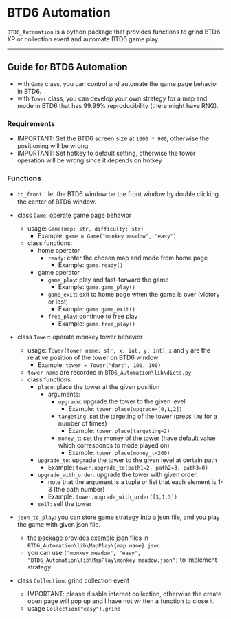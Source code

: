 # BTD6 Automation


`BTD6_Automation` is a python package that provides functions to grind BTD6 XP or collection event and automate BTD6 game play.


---

## Guide for BTD6 Automation

* with `Game` class, you can control and automate the game page behavior in BTD6.
* with `Tower` class, you can develop your own strategy for a map and mode in BTD6 that has 99.99% reproducibility (there might have RNG).

### Requirements

* IMPORTANT: Set the BTD6 screen size at `1600 * 900`, otherwise the positioning will be wrong
* IMPORTANT: Set hotkey to default setting, otherwise the tower operation will be wrong since it depends on hotkey


### Functions

* `to_front`：let the BTD6 window be the front window by double clicking the center of BTD6 window.

* class `Game`: operate game page behavior

  * usage: `Game(map: str, difficulty: str)` 
    * Example: `game = Game("monkey meadow", "easy")`
  * class functions:
      * home operator
          * `ready`: enter the chosen map and mode from home page
            * Example: `game.ready()`
      * game operator
          * `game_play`: play and fast-forward the game
            * Example: `game.game_play()`
          * `game_exit`: exit to home page when the game is over (victory or lost)
            * Example: `game.game_exit()`
          * `free_play`: continue to free play
            * Example: `game.free_play()`

* class `Tower`: operate monkey tower behavior

  * usage: `Tower(tower name: str, x: int, y: int)`, `x` and `y` are the relative position of the tower on BTD6 window
    * Example: `tower = Tower("dart", 100, 100)`
  * `tower name` are recorded in `BTD6_Automation\lib\dicts.py`
  * class functions:
      * `place`: place the tower at the given position
        * arguments:
          * `upgrade`: upgrade the tower to the given level
            * Example: `tower.place(upgrade=[0,1,2])`
          * `targeting`: set the targeting of the tower (press `TAB` for a number of times)
            * Example: `tower.place(targeting=2)`
          * `money_t`: set the money of the tower (have default value which corresponds to mode played on)
            * Example: `tower.place(money_t=200)`
      * `upgrade_to`: upgrade the tower to the given level at certain path
        * Example: `tower.upgrade_to(path1=2, path2=3, path3=0)`
      * `upgrade_with_order`: upgrade the tower with given order.
        * note that the argument is a tuple or list that each element is 1-3 (the path number)
        * Example: `tower.upgrade_with_order([3,1,3])`
      * `sell`: sell the tower

* `json_to_play`: you can store game strategy into a json file, and you play the game with given json file.
  * the package provides example json files in `BTD6_Automation\lib\MapPlay\{map name}.json`
  * you can use `("monkey meadow", "easy", "BTD6_Automation\lib\MapPlay\monkey meadow.json")` to implement strategy

* class `Collection`: grind collection event
  * IMPORTANT: please disable internet collection, otherwise the create open page will pop up and I have not written a function to close it.
  * usage `Collection("easy").grind`
